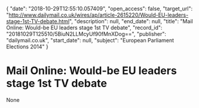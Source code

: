 {
  "date": "2018-10-29T12:55:10.057409", 
  "open_access": false, 
  "target_url": "http://www.dailymail.co.uk/wires/ap/article-2615220/Would-EU-leaders-stage-1st-TV-debate.html", 
  "description": null, 
  "end_date": null, 
  "title": "Mail Online: Would-be EU leaders stage 1st TV debate", 
  "record_id": "20181029T125510/5BiuN2LLMcyUf90fMnXDog==", 
  "publisher": "dailymail.co.uk", 
  "start_date": null, 
  "subject": "European Parliament Elections 2014"
}

# Mail Online: Would-be EU leaders stage 1st TV debate

None